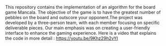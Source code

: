 This repository contains the implementation of an algorithm for the board game Mancala. The objective of the game is to have the greatest number of pebbles on the board and outscore your opponent.The project was developed by a three-person team, with each member focusing on specific deliverable pieces. Our main emphasis was on creating a user-friendly interface to enhance the gaming experience.
Here is a video that explains the code in more detail : https://youtu.be/9Khz29h2vYI
